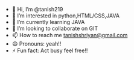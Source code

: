 - 👋 Hi, I’m @tanish219
- 👀 I’m interested in python,HTML/CSS,JAVA
- 🌱 I’m currently learning JAVA
- 💞️ I’m looking to collaborate on GIT 
- 📫 How to reach me tanishshriyan@gmail.com
- 😄 Pronouns: yeah!!
- ⚡ Fun fact: Act busy feel free!!

<!---
tanish219/tanish219 is a ✨ special ✨ repository because its `README.md` (this file) appears on your GitHub profile.
You can click the Preview link to take a look at your changes.
--->
